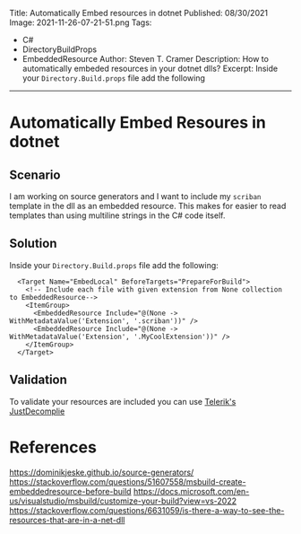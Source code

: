 Title: Automatically Embed resources in dotnet
Published: 08/30/2021
Image: 2021-11-26-07-21-51.png
Tags: 
  - C# 
  - DirectoryBuildProps
  - EmbeddedResource
Author: Steven T. Cramer
Description: How to automatically embeded resources in your dotnet dlls?
Excerpt: Inside your `Directory.Build.props` file add the following
---

# Automatically Embed Resoures in dotnet

## Scenario

I am working on source generators and I want to include my `scriban` template in the dll as an embedded resource. This makes for easier to read templates than using multiline strings in the C# code itself. 

## Solution

Inside your `Directory.Build.props` file add the following:

```csproj
  <Target Name="EmbedLocal" BeforeTargets="PrepareForBuild">    
    <!-- Include each file with given extension from None collection to EmbeddedResource-->
    <ItemGroup>
      <EmbeddedResource Include="@(None -> WithMetadataValue('Extension', '.scriban'))" />
      <EmbeddedResource Include="@(None -> WithMetadataValue('Extension', '.MyCoolExtension'))" />
    </ItemGroup>
  </Target>
```

## Validation

To validate your resources are included you can use [Telerik's JustDecomplie](http://www.telerik.com/products/decompiling.aspx)


# References

https://dominikjeske.github.io/source-generators/
https://stackoverflow.com/questions/51607558/msbuild-create-embeddedresource-before-build
https://docs.microsoft.com/en-us/visualstudio/msbuild/customize-your-build?view=vs-2022
https://stackoverflow.com/questions/6631059/is-there-a-way-to-see-the-resources-that-are-in-a-net-dll
